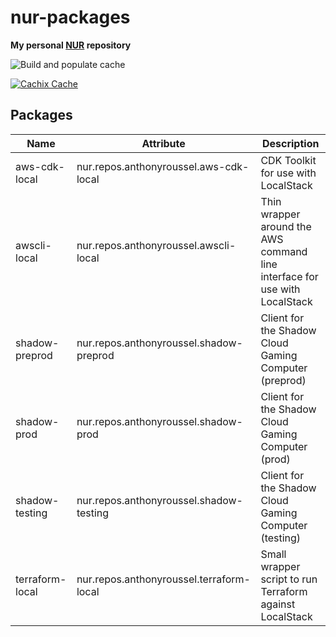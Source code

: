 # nur-packages

**My personal [NUR](https://github.com/nix-community/NUR) repository**

![Build and populate cache](https://github.com/anthonyroussel/nur-packages/workflows/Build%20and%20populate%20cache/badge.svg)

[![Cachix Cache](https://img.shields.io/badge/cachix-anthonyroussel-blue.svg)](https://anthonyroussel.cachix.org)

## Packages

| Name            | Attribute                                | Description                                                                |
| --------------- | ---------------------------------------- | -------------------------------------------------------------------------- |
| aws-cdk-local   | nur.repos.anthonyroussel.aws-cdk-local   | CDK Toolkit for use with LocalStack                                        |
| awscli-local    | nur.repos.anthonyroussel.awscli-local    | Thin wrapper around the AWS command line interface for use with LocalStack |
| shadow-preprod  | nur.repos.anthonyroussel.shadow-preprod  | Client for the Shadow Cloud Gaming Computer (preprod)                      |
| shadow-prod     | nur.repos.anthonyroussel.shadow-prod     | Client for the Shadow Cloud Gaming Computer (prod)                         |
| shadow-testing  | nur.repos.anthonyroussel.shadow-testing  | Client for the Shadow Cloud Gaming Computer (testing)                      |
| terraform-local | nur.repos.anthonyroussel.terraform-local | Small wrapper script to run Terraform against LocalStack                   |
